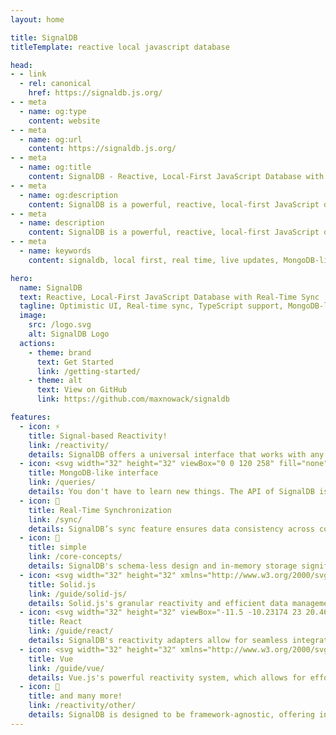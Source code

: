 ```yaml
---
layout: home

title: SignalDB
titleTemplate: reactive local javascript database

head:
- - link
  - rel: canonical
    href: https://signaldb.js.org/
- - meta
  - name: og:type
    content: website
- - meta
  - name: og:url
    content: https://signaldb.js.org/
- - meta
  - name: og:title
    content: SignalDB - Reactive, Local-First JavaScript Database with Real-Time Sync
- - meta
  - name: og:description
    content: SignalDB is a powerful, reactive, local-first JavaScript database with real-time synchronization, MongoDB-like queries, signal-based reactivity, and seamless support for TypeScript. It integrates with any framework including React, Angular, Solid.js, Vue, and more, offering an Optimistic UI and flexible backend support like REST and GraphQL.
- - meta
  - name: description
    content: SignalDB is a powerful, reactive, local-first JavaScript database with real-time synchronization, MongoDB-like queries, signal-based reactivity, and seamless support for TypeScript. It integrates with any framework including React, Angular, Solid.js, Vue, and more, offering an Optimistic UI and flexible backend support like REST and GraphQL.
- - meta
  - name: keywords
    content: signaldb, local first, real time, live updates, MongoDB-like, sync, reactive, JavaScript, TypeScript, database, Angular, Solid.js, React, Vue, Svelte, GraphQL, REST API, optimistic UI, framework agnostic, adapters, signals, schema-less

hero:
  name: SignalDB
  text: Reactive, Local-First JavaScript Database with Real-Time Sync
  tagline: Optimistic UI, Real-time sync, TypeScript support, MongoDB-like queries and signal-based reactivity every framework.
  image:
    src: /logo.svg
    alt: SignalDB Logo
  actions:
    - theme: brand
      text: Get Started
      link: /getting-started/
    - theme: alt
      text: View on GitHub
      link: https://github.com/maxnowack/signaldb

features:
  - icon: ⚡️
    title: Signal-based Reactivity!
    link: /reactivity/
    details: SignalDB offers a universal interface that works with any JavaScript framework or library. Achieve reactivity by using reactivity adapters. We provide pre-built adapters for numerous libraries including Angular, Solid.js, Preact, Vue, and others!
  - icon: <svg width="32" height="32" viewBox="0 0 120 258" fill="none" xmlns="http://www.w3.org/2000/svg"><path d="M83.0089 28.7559C72.1328 15.9086 62.7673 2.86053 60.8539 0.150554C60.6525 -0.0501848 60.3503 -0.0501848 60.1489 0.150554C58.2355 2.86053 48.8699 15.9086 37.9938 28.7559C-55.3594 147.292 52.6968 227.287 52.6968 227.287L53.6031 227.889C54.4087 240.235 56.4228 258 56.4228 258H60.451H64.4792C64.4792 258 66.4934 240.335 67.299 227.889L68.2052 227.187C68.306 227.187 176.362 147.292 83.0089 28.7559ZM60.451 225.48C60.451 225.48 55.6172 221.365 54.3081 219.257V219.057L60.1489 89.9813C60.1489 89.5798 60.7532 89.5798 60.7532 89.9813L66.594 219.057V219.257C65.2848 221.365 60.451 225.48 60.451 225.48Z" fill="#00684A"/></svg>
    title: MongoDB-like interface
    link: /queries/
    details: You don't have to learn new things. The API of SignalDB is similar to that of MongoDB. Thanks to <a href="https://github.com/kofrasa/mingo">the awesome mingo library</a>, you can use your common selectors.
  - icon: 🔄
    title: Real-Time Synchronization
    link: /sync/
    details: SignalDB’s sync feature ensures data consistency across collections and supports any backend, including REST APIs and GraphQL. It also includes built-in conflict resolution to manage data discrepancies effectively.
  - icon: 🔵
    title: simple
    link: /core-concepts/
    details: SignalDB's schema-less design and in-memory storage significantly enhance the Developer Experience by simplifying data management and ensuring rapid query performance.
  - icon: <svg width="32" height="32" xmlns="http://www.w3.org/2000/svg" viewBox="0 0 166 155.3"><defs><linearGradient id="a" x1="27.5" x2="152" y1="3" y2="63.5" gradientUnits="userSpaceOnUse"><stop offset=".1" stop-color="#76b3e1"/><stop offset=".3" stop-color="#dcf2fd"/><stop offset="1" stop-color="#76b3e1"/></linearGradient><linearGradient id="b" x1="95.8" x2="74" y1="32.6" y2="105.2" gradientUnits="userSpaceOnUse"><stop offset="0" stop-color="#76b3e1"/><stop offset=".5" stop-color="#4377bb"/><stop offset="1" stop-color="#1f3b77"/></linearGradient><linearGradient id="c" x1="18.4" x2="144.3" y1="64.2" y2="149.8" gradientUnits="userSpaceOnUse"><stop offset="0" stop-color="#315aa9"/><stop offset=".5" stop-color="#518ac8"/><stop offset="1" stop-color="#315aa9"/></linearGradient><linearGradient id="d" x1="75.2" x2="24.4" y1="74.5" y2="260.8" gradientUnits="userSpaceOnUse"><stop offset="0" stop-color="#4377bb"/><stop offset=".5" stop-color="#1a336b"/><stop offset="1" stop-color="#1a336b"/></linearGradient></defs><path fill="#76b3e1" d="M163 35S110-4 69 5l-3 1c-6 2-11 5-14 9l-2 3-15 26 26 5c11 7 25 10 38 7l46 9 18-30z"/><path fill="url(#a)" d="M163 35S110-4 69 5l-3 1c-6 2-11 5-14 9l-2 3-15 26 26 5c11 7 25 10 38 7l46 9 18-30z" opacity=".3"/><path fill="#518ac8" d="m52 35-4 1c-17 5-22 21-13 35 10 13 31 20 48 15l62-21S92 26 52 35z"/><path fill="url(#b)" d="m52 35-4 1c-17 5-22 21-13 35 10 13 31 20 48 15l62-21S92 26 52 35z" opacity=".3"/><path fill="url(#c)" d="M134 80a45 45 0 0 0-48-15L24 85 4 120l112 19 20-36c4-7 3-15-2-23z"/><path fill="url(#d)" d="M114 115a45 45 0 0 0-48-15L4 120s53 40 94 30l3-1c17-5 23-21 13-34z"/></svg>
    title: Solid.js
    link: /guide/solid-js/
    details: Solid.js's granular reactivity and efficient data management provide a robust foundation for SignalDB, enabling the creation and management of signals which are core reactive primitives, thereby allowing for real-time data updates and synchronization.
  - icon: <svg width="32" height="32" viewBox="-11.5 -10.23174 23 20.46348"xmlns=http://www.w3.org/2000/svg><title>React Logo</title><circle cx=0 cy=0 fill=#61dafb r=2.05 /><g fill=none stroke=#61dafb stroke-width=1><ellipse rx=11 ry=4.2 /><ellipse rx=11 ry=4.2 transform=rotate(60) /><ellipse rx=11 ry=4.2 transform=rotate(120) /></g></svg>
    title: React
    link: /guide/react/
    details: SignalDB's reactivity adapters allow for seamless integration with signal libraries, enabling auto-updates to reactive queries whenever data changes, which aligns well with React's reactivity model.
  - icon: <svg width="32" height="32" xmlns="http://www.w3.org/2000/svg" viewBox="0 0 261.76 226.69"><path fill="#41b883" d="m161.096.001-30.224 52.35L100.647.002H-.005L130.872 226.69 261.749 0z"/><path fill="#34495e" d="m161.096.001-30.224 52.35L100.647.002H52.346l78.526 136.01L209.398.001z"/></svg>
    title: Vue
    link: /guide/vue/
    details: Vue.js's powerful reactivity system, which allows for effortless binding and updating of the UI based on data changes, pairs well with SignalDB's reactivity adapters, creating a fusion of two reactivity paradigms and ensuring real-time data accuracy.
  - icon: 🥳
    title: and many more!
    link: /reactivity/other/
    details: SignalDB is designed to be framework-agnostic, offering integration through reactivity adapters which allow it to seamlessly interface with various signal libraries, ensuring auto-updates to reactive queries when data changes; this flexibility makes it a great choice for integration with a wide range of frameworks
---
```

